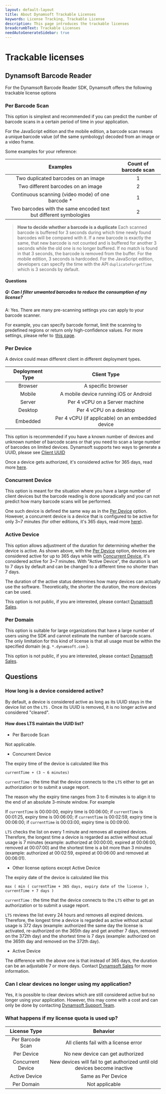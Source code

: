 ```yaml
---
layout: default-layout
title: About Dynamsoft Trackable Licenses
keywords: License Tracking, Trackable License
description: This page introduces the trackable licenses
breadcrumbText: Trackable Licenses
needAutoGenerateSidebar: true
---
```


# Trackable licenses

## Dynamsoft Barcode Reader

For the Dynamsoft Barcode Reader SDK, Dynamsoft offers the following trackable license options

### Per Barcode Scan

This option is simplest and recommended if you can predict the number of barcode scans in a certain period of time in your application.

For the JavaScript edition and the mobile edition, a barcode scan means a unique barcode value (of the same symbology) decoded from an image or a video frame.

Some examples for your reference:

| Examples	| Count of barcode scan |
|:-:|:-:|
| Two duplicated barcodes on an image | 1 |
| Two different barcodes on an image | 2 |
| Continuous scanning (video mode) of one barcode * | 1 |
| Two barcodes with the same encoded text but different symbologies | 2 |

> **How to decide whether a barcode is a duplicate**
> Each scanned barcode is buffered for 3 seconds during which time newly found barcodes will be compared with it. If a new barcode is exactly the same, that new barcode is not counted and is buffered for another 3 seconds while the old one is no longer buffered. If no match is found in that 3 seconds, the barcode is removed from the buffer. 
> For the mobile edition, 3 seconds is hardcoded. For the JavaScript edition, developers can specify the time with the API `duplicateForgetTime` which is 3 seconds by default.

#### Questions

##### Q: Can I filter unwanted barcodes to reduce the consumption of my license?

A: Yes. There are many pre-scanning settings you can apply to your barcode scanner.

For example, you can specify barcode format, limit the scanning to predefined regions or return only high-confidence values. For more settings, please refer to  [this page](https://www.dynamsoft.com/barcode-reader/parameters/scenario-settings/decode-result.html).

### Per Device

A device could mean different client in different deployment types.

| Deployment Type | Client Type |
|:-:|:-:|
| Browser | A specific browser |
| Mobile | A mobile device running iOS or Android |
| Server | Per 4 vCPU on a Server machine |
| Desktop | Per 4 vCPU on a desktop |
| Embedded | Per 4 vCPU (if applicable) on an embedded device |

This option is recommended if you have a known number of devices and unknown number of barcode scans or that you need to scan a large number of barcodes on limited devices. Dynamsoft supports two ways to generate a UUID, please see [Client UUID]({{site.about}}terms.html#client-uuid)

Once a device gets authorized, it's considered active for 365 days, read more [here](#how-long-is-a-device-considered-active).

### Concurrent Device

This option is meant for the situation where you have a large number of client devices but the barcode reading is done sporadically and you can not predict how many barcode scans will be performed.

One such device is defined the same way as in the [Per Device](#per-device) option. However, a concurrent device is a device that is configured to be active for only 3~7 minutes (for other editions, it's 365 days, read more [here](#how-long-is-a-device-considered-active)).

### Active Device

This option allows adjustment of the duration for determining whether the device is active. As shown above, with the [Per Device](#per-device) option, devices are considered active for up to 365 days while with [Concurrent Device](#per-device), it's considered active for 3~7 minutes. With "Active Device", the duration is set to 7 days by default and can be changed to a different time no shorter than 7 days.

The duration of the active status determines how many devices can actually use the software. Theoretically, the shorter the duration, the more devices can be used.

This option is not public, if you are interested, please contact [Dynamsoft Sales](mailto:sales@dynamsoft.com).

### Per Domain

This option is suitable for large organizations that have a large number of users using the SDK and cannot estimate the number of barcode scans. The only limitation for this kind of license is that all usage must be within the specified domain (e.g. `*.dynamsoft.com` ).

This option is not public, if you are interested, please contact [Dynamsoft Sales](mailto:sales@dynamsoft.com).

## Questions

### How long is a device considered active?

By default, a device is considered active as long as its UUID stays in the device list on the `LTS` . Once its UUID is removed, it is no longer active and considered "cleared".

#### How does LTS maintain the UUID list?

* Per Barcode Scan

Not applicable.

* Concurrent Device

The expiry time of the device is calculated like this

``` text
currentTime + (3 ~ 6 minutes)
```

`currentTime` : the time that the device connects to the `LTS` either to get an authorization or to submit a usage report.

The reason why the expiry time ranges from 3 to 6 minutes is to align it to the end of an absolute 3-minute window. For example

If `currentTime` is 00:00:00, expiry time is 00:06:00; 
if `currentTime` is 00:01:25, expiry time is 00:06:00; 
if `currentTime` is 00:02:59, expiry time is 00:06:00; 
if `currentTime` is 00:03:00, expiry time is 00:09:00.

`LTS` checks the list on every 1 minute and removes all expired devices. Therefore, the longest time a device is regarded as active without actual usage is 7 minutes (example: authorized at 00:00:00, expired at 00:06:00, removed at 00:07:00) and the shortest time is a bit more than 3 minutes (example: authorized at 00:02:59, expired at 00:06:00 and removed at 00:06:01).

* Other license options except Active Device

The expiry date of the device is calculated like this

``` text
max ( min ( currentTime + 365 days, expiry date of the license ), currentTime + 7 days )
```

`currentTime` : the time that the device connects to the `LTS` either to get an authorization or to submit a usage report.

`LTS` reviews the list every 24 hours and removes all expired devices. Therefore, the longest time a device is regarded as active without actual usage is 372 days (example: authorized the same day the license is activated, re-authorized on the 365th day and get another 7 days, removed on the 372th day) and the shortest time is 7 days (example: authorized on the 365th day and removed on the 372th day).

* Active Device

The difference with the above one is that instead of 365 days, the duration can be an adjustable 7 or more days. Contact [Dynamsoft Sales](mailto:sales@dynamsoft.com) for more information.

### Can I clear devices no longer using my application?

Yes, it is possible to clear devices which are still considered active but no longer using your application. However, this may come with a cost and can only be done by contacting [Dynamsoft Support Team](mailto:support@dynamsoft.com).

### What happens if my license quota is used up?

| License Type | Behavior |
|:-:|:-:|
| Per Barcode Scan | All clients fail with a license error |
| Per Device | No new device can get authorized |
| Concurrent Device | New devices will fail to get authorized until old devices become inactive |
| Active Device | Same as Per Device |
| Per Domain | Not applicable |
